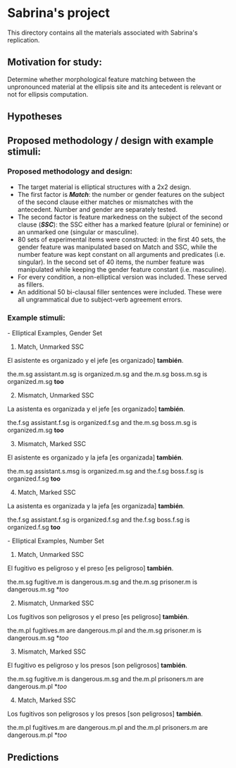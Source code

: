 # Sabrina's project
This directory contains all the materials associated with Sabrina's replication.

## Motivation for study:
Determine whether morphological feature matching between the unpronounced material at the ellipsis site and its antecedent is relevant or not for ellipsis computation.

## Hypotheses

## Proposed methodology / design with example stimuli:

### Proposed methodology and design:

* The target material is elliptical structures with a 2x2 design. 
* The first factor is **_Match_**: the number or gender features on the subject of the second clause either matches or mismatches with the antecedent. Number and gender are separately tested.
* The second factor is feature markedness on the subject of the second clause (**_SSC_**): the SSC either has a marked feature (plural or feminine) or an unmarked one (singular or masculine).
* 80 sets of experimental items were constructed: in the first 40 sets, the gender feature was manipulated based on Match and SSC, while the number feature was kept constant on all arguments and predicates (i.e. singular). In the second set of 40 items, the number feature was manipulated while keeping the gender feature constant (i.e. masculine).
* For every condition, a non-elliptical version was included. These served as fillers.
* An additional 50 bi-clausal filler sentences were included. These were all ungrammatical due to subject-verb agreement errors.

### Example stimuli:

\- Elliptical Examples, Gender Set
1. Match, Unmarked SSC

El asistente es organizado y el jefe \[es organizado\] **también**.

the.m.sg assistant.m.sg is organized.m.sg and the.m.sg boss.m.sg is organized.m.sg **too**

2. Mismatch, Unmarked SSC

La asistenta es organizada y el jefe \[es organizado\] **también**.

the.f.sg assistant.f.sg is organized.f.sg and the.m.sg boss.m.sg is organized.m.sg **too**

3. Mismatch, Marked SSC

El asistente es organizado y la jefa \[es organizada\] **también**.

the.m.sg assistant.s.msg is organized.m.sg and the.f.sg boss.f.sg is organized.f.sg **too**

4. Match, Marked SSC

La asistenta es organizada y la jefa \[es organizada\] **también**.

the.f.sg assistant.f.sg is organized.f.sg and the.f.sg boss.f.sg is organized.f.sg **too**

\- Elliptical Examples, Number Set
1. Match, Unmarked SSC

El fugitivo es peligroso y el preso \[es peligroso\] **también**.

the.m.sg fugitive.m is dangerous.m.sg and the.m.sg prisoner.m is dangerous.m.sg **too*

2. Mismatch, Unmarked SSC

Los fugitivos son peligrosos y el preso \[es peligroso\] **también**.

the.m.pl fugitives.m are dangerous.m.pl and the.m.sg prisoner.m is dangerous.m.sg **too*

3. Mismatch, Marked SSC

El fugitivo es peligroso y los presos \[son peligrosos\] **también**.

the.m.sg fugitive.m is dangerous.m.sg and the.m.pl prisoners.m are dangerous.m.pl **too*

4. Match, Marked SSC

Los fugitivos son peligrosos y los presos \[son peligrosos\] **también**.

the.m.pl fugitives.m are dangerous.m.pl and the.m.pl prisoners.m are dangerous.m.pl **too*

## Predictions